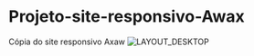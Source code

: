 # Projeto-site-responsivo-Awax
Cópia do site responsivo Axaw
![LAYOUT_DESKTOP](https://user-images.githubusercontent.com/70414436/109029213-60285400-76a1-11eb-9d2b-518eea734cd3.jpg)
